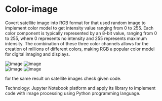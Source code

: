 # Color-image
Covert satellite image into RGB format for that used random image to implement color model to get intensity value ranging from 0 to 255.
Each color component is typically represented by an 8-bit value, ranging from 0 to 255, where 0 represents no intensity and 255 represents maximum intensity. The combination of these three color channels allows for the creation of millions of different colors, making RGB a popular color model for digital imaging and displays.

![image](https://github.com/Dikshita124/Color-image/assets/145219071/ab29341a-81cf-44af-9065-85db81b09027)
![image](https://github.com/Dikshita124/Color-image/assets/145219071/f64f80b6-8252-4308-8add-c50d3b8535da)   
![image](https://github.com/Dikshita124/Color-image/assets/145219071/67ed9120-8ff6-4a79-b709-15da77787970)
![image](https://github.com/Dikshita124/Color-image/assets/145219071/843d1e1c-1cfc-4674-9bb8-a1261a392b83)

for the same result on satellite images check given code.

Technology: Jupyter Notebook platform and apply its library to implement code with image processing using Python programming language.
